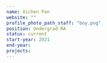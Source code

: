 ```yaml
---
name: Xichen Pan
website: ""
profile_photo_path_staff: "boy.png"
position: Undergrad RA
status: current
start-year: 2021
end-year:
projects:
---
```

